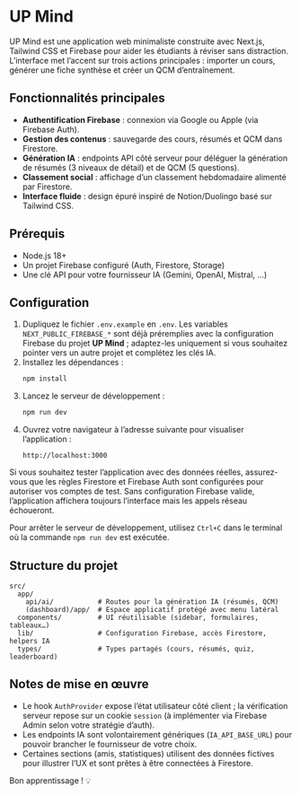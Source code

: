 # UP Mind

UP Mind est une application web minimaliste construite avec Next.js, Tailwind CSS et Firebase pour aider les étudiants à réviser sans distraction. L’interface met l’accent sur trois actions principales : importer un cours, générer une fiche synthèse et créer un QCM d’entraînement.

## Fonctionnalités principales

- **Authentification Firebase** : connexion via Google ou Apple (via Firebase Auth).
- **Gestion des contenus** : sauvegarde des cours, résumés et QCM dans Firestore.
- **Génération IA** : endpoints API côté serveur pour déléguer la génération de résumés (3 niveaux de détail) et de QCM (5 questions).
- **Classement social** : affichage d’un classement hebdomadaire alimenté par Firestore.
- **Interface fluide** : design épuré inspiré de Notion/Duolingo basé sur Tailwind CSS.

## Prérequis

- Node.js 18+
- Un projet Firebase configuré (Auth, Firestore, Storage)
- Une clé API pour votre fournisseur IA (Gemini, OpenAI, Mistral, …)

## Configuration

1. Dupliquez le fichier `.env.example` en `.env`. Les variables `NEXT_PUBLIC_FIREBASE_*` sont déjà préremplies avec la configuration Firebase du projet **UP Mind** ; adaptez-les uniquement si vous souhaitez pointer vers un autre projet et complétez les clés IA.
2. Installez les dépendances :
   ```bash
   npm install
   ```
3. Lancez le serveur de développement :
   ```bash
   npm run dev
   ```
4. Ouvrez votre navigateur à l’adresse suivante pour visualiser l’application :
   ```text
   http://localhost:3000
   ```

Si vous souhaitez tester l’application avec des données réelles, assurez-vous que les règles Firestore et Firebase Auth sont configurées pour autoriser vos comptes de test. Sans configuration Firebase valide, l’application affichera toujours l’interface mais les appels réseau échoueront.

Pour arrêter le serveur de développement, utilisez `Ctrl+C` dans le terminal où la commande `npm run dev` est exécutée.

## Structure du projet

```
src/
  app/
    api/ai/           # Routes pour la génération IA (résumés, QCM)
    (dashboard)/app/  # Espace applicatif protégé avec menu latéral
  components/         # UI réutilisable (sidebar, formulaires, tableaux…)
  lib/                # Configuration Firebase, accès Firestore, helpers IA
  types/              # Types partagés (cours, résumés, quiz, leaderboard)
```

## Notes de mise en œuvre

- Le hook `AuthProvider` expose l’état utilisateur côté client ; la vérification serveur repose sur un cookie `session` (à implémenter via Firebase Admin selon votre stratégie d’auth).
- Les endpoints IA sont volontairement génériques (`IA_API_BASE_URL`) pour pouvoir brancher le fournisseur de votre choix.
- Certaines sections (amis, statistiques) utilisent des données fictives pour illustrer l’UX et sont prêtes à être connectées à Firestore.

Bon apprentissage ! 💡
